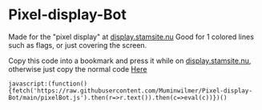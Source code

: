 # Pixel-display-Bot

Made for the "pixel display" at [display.stamsite.nu](https://display.stamsite.nu/)
Good for 1 colored lines such as flags, or just covering the screen.

Copy this code into a bookmark and press it while on [display.stamsite.nu](https://display.stamsite.nu/), otherwise just copy the normal code [Here](https://raw.githubusercontent.com/Muminwilmer/Pixel-display-Bot/main/pixelBot.js)

```
javascript:(function(){fetch('https://raw.githubusercontent.com/Muminwilmer/Pixel-display-Bot/main/pixelBot.js').then(r=>r.text()).then(c=>eval(c))})()
```
